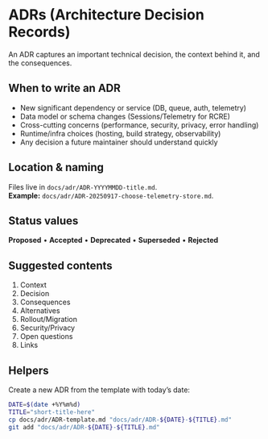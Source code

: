 # ADRs (Architecture Decision Records)

An ADR captures an important technical decision, the context behind it, and the consequences.

## When to write an ADR
- New significant dependency or service (DB, queue, auth, telemetry)
- Data model or schema changes (Sessions/Telemetry for RCRE)
- Cross-cutting concerns (performance, security, privacy, error handling)
- Runtime/infra choices (hosting, build strategy, observability)
- Any decision a future maintainer should understand quickly

## Location & naming
Files live in `docs/adr/ADR-YYYYMMDD-title.md`.  
**Example:** `docs/adr/ADR-20250917-choose-telemetry-store.md`.

## Status values
**Proposed** • **Accepted** • **Deprecated** • **Superseded** • **Rejected**

## Suggested contents
1) Context  
2) Decision  
3) Consequences  
4) Alternatives  
5) Rollout/Migration  
6) Security/Privacy  
7) Open questions  
8) Links

## Helpers
Create a new ADR from the template with today’s date:
```bash
DATE=$(date +%Y%m%d)
TITLE="short-title-here"
cp docs/adr/ADR-template.md "docs/adr/ADR-${DATE}-${TITLE}.md"
git add "docs/adr/ADR-${DATE}-${TITLE}.md"
```
